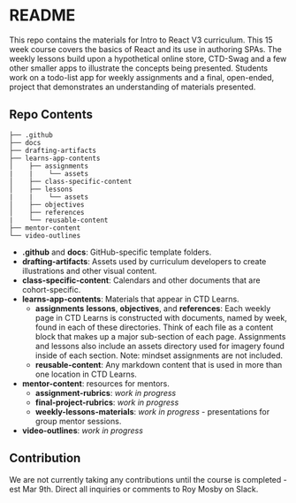 # README

This repo contains the materials for Intro to React V3 curriculum. This 15 week course covers the basics of React and its use in authoring SPAs. The weekly lessons build upon a hypothetical online store, CTD-Swag and a few other smaller apps to illustrate the concepts being presented. Students work on a todo-list app for weekly assignments and a final, open-ended, project that demonstrates an understanding of materials presented.

## Repo Contents

```plaintext
├── .github
├── docs
├── drafting-artifacts
├── learns-app-contents
│    ├── assignments
|    |    └── assets
│    ├── class-specific-content
│    ├── lessons
|    |    └── assets
│    ├── objectives
│    ├── references
|    └── reusable-content
├── mentor-content
└── video-outlines
```

- **.github** and **docs**: GitHub-specific template folders.
- **drafting-artifacts**: Assets used by curriculum developers to create illustrations and other visual content.
- **class-specific-content**: Calendars and other documents that are cohort-specific.
- **learns-app-contents**: Materials that appear in CTD Learns.
  - **assignments** **lessons**, **objectives**, and **references**: Each weekly page in CTD Learns is constructed with documents, named by week, found in each of these directories. Think of each file as a content block that makes up a major sub-section of each page. Assignments and lessons also include an assets directory used for imagery found inside of each section. Note: mindset assignments are not included.
  - **reusable-content**: Any markdown content that is used in more than one location in CTD Learns.
- **mentor-content**: resources for mentors.
  - **assignment-rubrics**: *work in progress*
  - **final-project-rubrics**: *work in progress*
  - **weekly-lessons-materials**: *work in progress* - presentations for group mentor sessions.
- **video-outlines**: *work in progress*

## Contribution

We are not currently taking any contributions until the course is completed - est Mar 9th. Direct all inquiries or comments to Roy Mosby on Slack.
